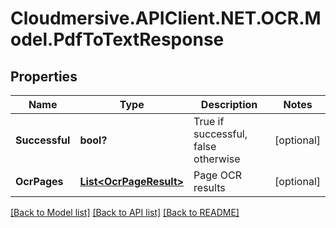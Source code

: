 # Cloudmersive.APIClient.NET.OCR.Model.PdfToTextResponse
## Properties

Name | Type | Description | Notes
------------ | ------------- | ------------- | -------------
**Successful** | **bool?** | True if successful, false otherwise | [optional] 
**OcrPages** | [**List&lt;OcrPageResult&gt;**](OcrPageResult.md) | Page OCR results | [optional] 

[[Back to Model list]](../README.md#documentation-for-models) [[Back to API list]](../README.md#documentation-for-api-endpoints) [[Back to README]](../README.md)

